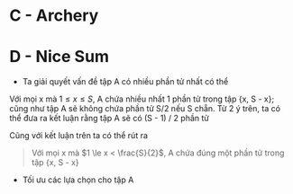 # C - Archery

# D - Nice Sum

- Ta giải quyết vấn đề tập A có nhiều phần tử nhất có thể

Với mọi x mà $1 \le x \le S$, A chứa nhiều nhất 1 phần tử trong tập {x, S - x}; cũng như tập A sẽ không chứa phần tử S/2 nếu S chẵn. Từ 2 ý trên, ta có thể đưa ra kết luận rằng tập A sẽ có (S - 1) / 2 phần tử 

Cũng với kết luận trên ta có thể rút ra
> Với mọi x mà $1 \le x < \frac{S}{2}$, A chứa đúng một phần tử trong tập {x, S - x}

- Tối ưu các lựa chọn cho tập A

